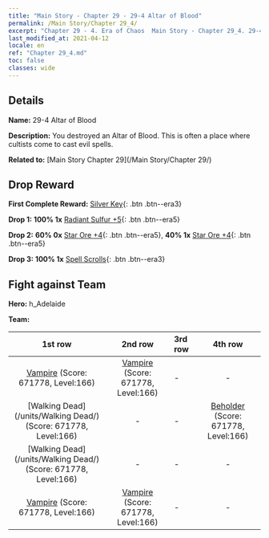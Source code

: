 ```yaml
---
title: "Main Story - Chapter 29 - 29-4 Altar of Blood"
permalink: /Main Story/Chapter 29_4/
excerpt: "Chapter 29 - 4. Era of Chaos  Main Story - Chapter 29_4. 29-4 Altar of Blood"
last_modified_at: 2021-04-12
locale: en
ref: "Chapter 29_4.md"
toc: false
classes: wide
---
```


## Details

 **Name:** 29-4 Altar of Blood

 **Description:** You destroyed an Altar of Blood. This is often a place where cultists come to cast evil spells.

 **Related to:** [Main Story Chapter 29](/Main Story/Chapter 29/)

## Drop Reward

 **First Complete Reward:** [Silver Key](/Items/con_693/){: .btn .btn--era3}

 **Drop 1:** **100% 1x** [Radiant Sulfur +5](/Items/mat_99/){: .btn .btn--era5}

 **Drop 2:** **60% 0x** [Star Ore +4](/Items/mat_89/){: .btn .btn--era5}, **40% 1x** [Star Ore +4](/Items/mat_89/){: .btn .btn--era5}

 **Drop 3:** **100% 1x** [Spell Scrolls](/Items/con_694/){: .btn .btn--era3}


## Fight against Team
 **Hero:** h_Adelaide

 **Team:**


  | 1st row | 2nd row | 3rd row | 4th row |
  |:----:|:----:|:----|:----:|
  | [Vampire](/units/Vampire/) (Score: 671778, Level:166)  | [Vampire](/units/Vampire/) (Score: 671778, Level:166)  | - | - |
  | [Walking Dead](/units/Walking Dead/) (Score: 671778, Level:166)  | - | - | [Beholder](/units/Beholder/) (Score: 671778, Level:166)  |
  | [Walking Dead](/units/Walking Dead/) (Score: 671778, Level:166)  | - | - | - |
  | [Vampire](/units/Vampire/) (Score: 671778, Level:166)  | [Vampire](/units/Vampire/) (Score: 671778, Level:166)  | - | - |


